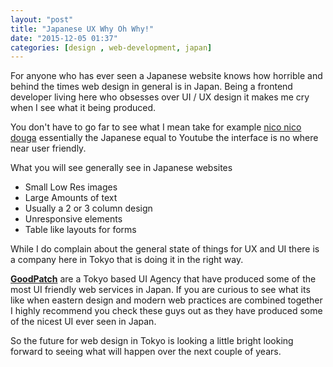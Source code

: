 ```yaml
---
layout: "post"
title: "Japanese UX Why Oh Why!"
date: "2015-12-05 01:37"
categories: [design , web-development, japan]
---
```

For anyone who has ever seen a Japanese website knows how horrible and behind the times web design in general is in Japan. Being a frontend developer living here who obsesses over UI / UX design it makes me cry when I see what it being produced.

You don't have to go far to see what I mean take for example [nico nico douga](http://www.nicovideo.jp/) essentially the Japanese equal to Youtube the interface is no where near user friendly.

What you will see generally see in Japanese websites

- Small Low Res images
- Large Amounts of text
- Usually a 2 or 3 column design
- Unresponsive elements
- Table like layouts for forms

While I do complain about the general state of things for UX and UI there is a company here in Tokyo that is doing it in the right way.

**[GoodPatch](http://goodpatch.com/)** are a Tokyo based UI Agency that have produced some of the most UI friendly web services in Japan. If you are curious to see what its like when eastern design and modern web practices are combined together I highly recommend you check these guys out as they have produced some of the nicest UI ever seen in Japan.

So the future for web design in Tokyo is looking a little bright looking forward to seeing what will happen over the next couple of years.

